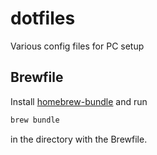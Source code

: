 # dotfiles

Various config files for PC setup

## Brewfile

Install [homebrew-bundle](https://github.com/Homebrew/homebrew-bundle) and run

```sh
brew bundle
```

in the directory with the Brewfile.
